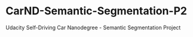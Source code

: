 # CarND-Semantic-Segmentation-P2
Udacity Self-Driving Car Nanodegree - Semantic Segmentation Project
